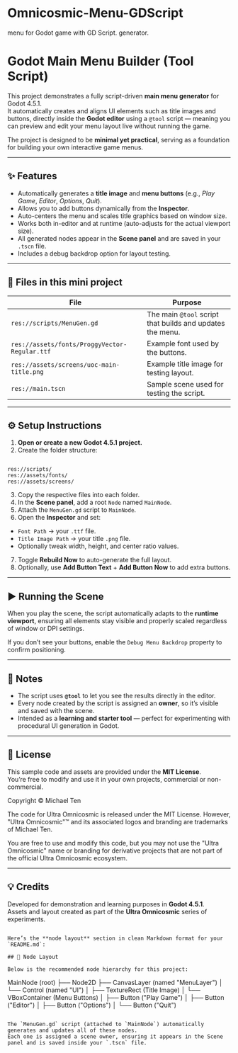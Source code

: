 # Omnicosmic-Menu-GDScript
menu for Godot game with GD Script. generator. 

# Godot Main Menu Builder (Tool Script)

This project demonstrates a fully script-driven **main menu generator** for Godot 4.5.1.  
It automatically creates and aligns UI elements such as title images and buttons, directly inside the **Godot editor** using a `@tool` script — meaning you can preview and edit your menu layout live without running the game.

The project is designed to be **minimal yet practical**, serving as a foundation for building your own interactive game menus.

---

## ✨ Features

- Automatically generates a **title image** and **menu buttons** (e.g., *Play Game*, *Editor*, *Options*, *Quit*).
- Allows you to add buttons dynamically from the **Inspector**.
- Auto-centers the menu and scales title graphics based on window size.
- Works both in-editor and at runtime (auto-adjusts for the actual viewport size).
- All generated nodes appear in the **Scene panel** and are saved in your `.tscn` file.
- Includes a debug backdrop option for layout testing.

---

## 📁 Files in this mini project

| File | Purpose |
|------|----------|
| `res://scripts/MenuGen.gd` | The main `@tool` script that builds and updates the menu. |
| `res://assets/fonts/ProggyVector-Regular.ttf` | Example font used by the buttons. |
| `res://assets/screens/uoc-main-title.png` | Example title image for testing layout. |
| `res://main.tscn` | Sample scene used for testing the script. |

---

## ⚙️ Setup Instructions

1. **Open or create a new Godot 4.5.1 project.**
2. Create the folder structure:  
```

res://scripts/
res://assets/fonts/
res://assets/screens/

```
3. Copy the respective files into each folder.
4. In the **Scene panel**, add a root `Node` named `MainNode`.
5. Attach the `MenuGen.gd` script to `MainNode`.
6. Open the **Inspector** and set:
- `Font Path` → your `.ttf` file.
- `Title Image Path` → your title `.png` file.
- Optionally tweak width, height, and center ratio values.
7. Toggle **Rebuild Now** to auto-generate the full layout.
8. Optionally, use **Add Button Text** + **Add Button Now** to add extra buttons.

---

## ▶️ Running the Scene

When you play the scene, the script automatically adapts to the **runtime viewport**, ensuring all elements stay visible and properly scaled regardless of window or DPI settings.

If you don’t see your buttons, enable the `Debug Menu Backdrop` property to confirm positioning.

---

## 🧩 Notes

- The script uses **`@tool`** to let you see the results directly in the editor.
- Every node created by the script is assigned an **owner**, so it’s visible and saved with the scene.
- Intended as a **learning and starter tool** — perfect for experimenting with procedural UI generation in Godot.

---

## 📜 License

This sample code and assets are provided under the **MIT License**.  
You’re free to modify and use it in your own projects, commercial or non-commercial.

Copyright © Michael Ten

The code for Ultra Omnicosmic is released under the MIT License.
However, "Ultra Omnicosmic"™ and its associated logos and branding
are trademarks of Michael Ten.

You are free to use and modify this code, but you may not use the
"Ultra Omnicosmic" name or branding for derivative projects that are
not part of the official Ultra Omnicosmic ecosystem.

---

## 💡 Credits

Developed for demonstration and learning purposes in **Godot 4.5.1**.  
Assets and layout created as part of the **Ultra Omnicosmic** series of experiments.
```

Here’s the **node layout** section in clean Markdown format for your `README.md`:

## 🧱 Node Layout

Below is the recommended node hierarchy for this project:

```

MainNode (root)
├── Node2D
├── CanvasLayer (named "MenuLayer")
│   └── Control (named "UI")
│       ├── TextureRect (Title Image)
│       └── VBoxContainer (Menu Buttons)
│           ├── Button ("Play Game")
│           ├── Button ("Editor")
│           ├── Button ("Options")
│           └── Button ("Quit")

```

The `MenuGen.gd` script (attached to `MainNode`) automatically generates and updates all of these nodes.  
Each one is assigned a scene owner, ensuring it appears in the Scene panel and is saved inside your `.tscn` file.
```
